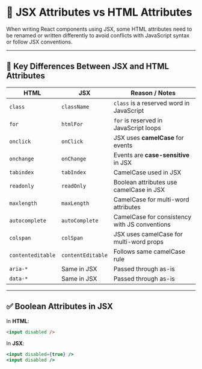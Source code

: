 # 📘 JSX Attributes vs HTML Attributes

When writing React components using JSX, some HTML attributes need to be renamed or written differently to avoid conflicts with JavaScript syntax or follow JSX conventions.

---

## 🔄 Key Differences Between JSX and HTML Attributes

| **HTML**         | **JSX**            | **Reason / Notes**                                 |
|------------------|--------------------|-----------------------------------------------------|
| `class`          | `className`        | `class` is a reserved word in JavaScript           |
| `for`            | `htmlFor`          | `for` is reserved in JavaScript loops              |
| `onclick`        | `onClick`          | JSX uses **camelCase** for events                  |
| `onchange`       | `onChange`         | Events are **case-sensitive** in JSX               |
| `tabindex`       | `tabIndex`         | CamelCase used in JSX                              |
| `readonly`       | `readOnly`         | Boolean attributes use camelCase in JSX            |
| `maxlength`      | `maxLength`        | CamelCase for multi-word attributes                |
| `autocomplete`   | `autoComplete`     | CamelCase for consistency with JS conventions      |
| `colspan`        | `colSpan`          | JSX uses camelCase for multi-word props            |
| `contenteditable`| `contentEditable`  | Follows same camelCase rule                        |
| `aria-*`         | Same in JSX        | Passed through as-is                               |
| `data-*`         | Same in JSX        | Passed through as-is                               |

---

## ✅ Boolean Attributes in JSX

In **HTML**:

```html
<input disabled />
```

In **JSX**:

```jsx
<input disabled={true} />
<input disabled />
```